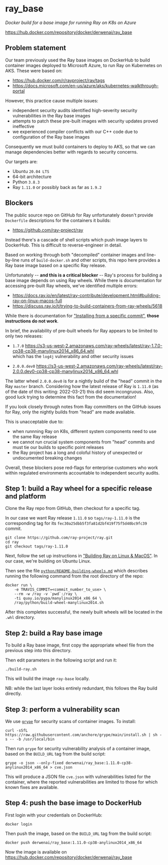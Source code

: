 # ray_base

_Docker build for a base image for running Ray on K8s on Azure_

<https://hub.docker.com/repository/docker/derwenai/ray_base>


## Problem statement

Our team previously used the Ray base images on DockerHub to build
container images deployed to Microsoft Azure, to run Ray on Kubernetes
on AKS. These were based on:

  * <https://hub.docker.com/r/rayproject/ray/tags>
  * <https://docs.microsoft.com/en-us/azure/aks/kubernetes-walkthrough-portal>

However, this practice cause multiple issues:

  * independent security audits identified high-severity security vulnerabilities in the Ray base images
  * attempts to patch these pre-built images with security updates proved ineffective
  * we experienced compiler conflicts with our C++ code due to configuration of the Ray base images

Consequently we must build containers to deploy to AKS, so that we can
manage dependencies better with regards to security concerns.

Our targets are:

  * Ubuntu `20.04 LTS`
  * 64-bit architecture
  * Python `3.8.3`
  * Ray `1.11.0` or possibly back as far as `1.9.2`


## Blockers

The public source repo on GitHub for Ray unfortunately doesn't provide
`Dockerfile` descriptions for the containers it builds:

  * <https://github.com/ray-project/ray>

Instead there's a cascade of shell scripts which push image layers to
DockerHub. This is difficult to reverse-engineer in detail.

Based on working through both "decompiled" container images and
line-by-line runs of `build-docker.sh` and other scripts, this repo
here provides a Ray base image based on a specific Ray release.

Unfortunately -- **and this is a critical blocker** -- Ray's process
for building a base image depends on using Ray wheels. While there is
documentation for accessing pre-built Ray wheels, we've identified
multiple errors:

  * <https://docs.ray.io/en/latest/ray-contribute/development.html#building-ray-on-linux-macos-full>
  * <https://discuss.ray.io/t/trying-to-build-containers-from-ray-wheels/5618>

While there is documentation for
["Installing from a specific commit"](https://docs.ray.io/en/latest/ray-overview/installation.html#installing-from-a-specific-commit),
**those instructions do not work**.

In brief, the availability of pre-built wheels for Ray appears to be
limited to only two releases:

  * `1.7.0`
  <https://s3-us-west-2.amazonaws.com/ray-wheels/latest/ray-1.7.0-cp38-cp38-manylinux2014_x86_64.whl>  
  which has the `log4j` vulnerability and other security issues

  * `2.0.0.dev0`
  <https://s3-us-west-2.amazonaws.com/ray-wheels/latest/ray-2.0.0.dev0-cp38-cp38-manylinux2014_x86_64.whl>

The latter wheel `2.0.0.dev0` is for a nightly build of the "head"
commit in the Ray `master` branch. Considering how the latest release
of Ray is `1.11.0` (as of the date of this writing: 2022-03-21) this
did seem incongruous. Also, good luck trying to determine this fact
from the documentation!

If you look closely through notes from Ray committers on the GitHub
issues for Ray, only the nightly builds from "head" are made available.

This is unacceptable due to:

  * when runnning Ray on K8s, different system components need to use the same Ray release
  * we cannot run crucial system components from "head" commits and must tie our builds to specific point releases
  * the Ray project has a long and coloful history of unexpected or undocumented breaking changes

Overall, these blockers pose red-flags for enterprise customers who
work within regulated environments accountable to independent security
audits.


## Step 1: build a Ray wheel for a specific release and platform

Clone the Ray repo from GitHub, then checkout for a specific tag.

In our case we want Ray release `1.11.0` so `tags/ray-1.11.0` is the
corresponding tag for its `fec30a25dbb5f3fa81d2bf419f75f5d40bc9fc39`
commit.

```
git clone https://github.com/ray-project/ray.git
cd ray
git checkout tags/ray-1.11.0
```

Next, follow the set up instructions in
["Building Ray on Linux & MacOS"](https://docs.ray.io/en/latest/ray-contribute/development.html#building-ray-on-linux-macos-full).
In our case, we're building on Ubuntu Linux.

Then see the file
[`python/README-building-wheels.md`](https://github.com/ray-project/ray/blob/master/python/README-building-wheels.md)
which describes running the following command from the root directory
of the repo:

```
docker run \
    -e TRAVIS_COMMIT=<commit_number_to_use> \
    --rm -w /ray -v `pwd`:/ray \
    -ti quay.io/pypa/manylinux2014_x86_64 \
    /ray/python/build-wheel-manylinux2014.sh
```

After this completes successful, the newly built wheels will be
located in the `.whl` directory.


## Step 2: build a Ray base image

To build a Ray base image, first copy the appropriate wheel file from
the previous step into this directory.

Then edit parameters in the following script and run it:

```
./build-ray.sh
```

This will build the image `ray-base` locally.

NB: while the last layer looks entirely redundant, this follows the
Ray build directly.


## Step 3: perform a vulnerability scan

We use [`grype`](https://github.com/anchore/grype) for security scans
of container images. To install:

```
curl -sSfL https://raw.githubusercontent.com/anchore/grype/main/install.sh | sh -s -- -b /usr/local/bin
```

Then run `grype` for security vulnerability analysis of a container
image, based on the `BUILD_URL` tag from the build script:

```
grype -o json --only-fixed derwenai/ray_base:1.11.0-cp38-anylinux2014_x86_64 > cve.json
```

This will produce a JSON file `cve.json` with vulnerabilities listed
for the container, where the reported vulnerabilities are limited to
those for which known fixes are available.


## Step 4: push the base image to DockerHub

First login with your credentials on DockerHub:

```
docker login
```

Then push the image, based on the `BUILD_URL` tag from the build
script:

```
docker push derwenai/ray_base:1.11.0-cp38-anylinux2014_x86_64
```

Now the image is available on
<https://hub.docker.com/repository/docker/derwenai/ray_base>
